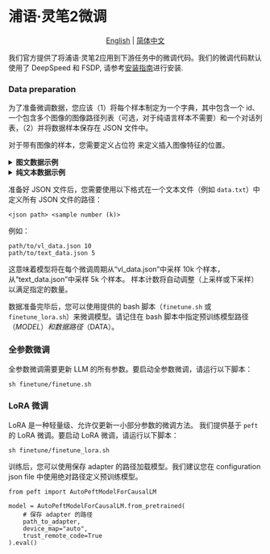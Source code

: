 # 浦语·灵笔2微调

<div align="center">

[English](README.md) | [简体中文](README_zh-CN.md)

</div>

我们官方提供了将浦语·灵笔2应用到下游任务中的微调代码。我们的微调代码默认使用了 DeepSpeed 和 FSDP, 请参考[安装指南](../docs/install_CN.md)进行安装.

### Data preparation

为了准备微调数据，您应该（1）将每个样本制定为一个字典，其中包含一个 id、一个包含多个图像的图像路径列表（可选，对于纯语言样本不需要）和一个对话列表，（2）并将数据样本保存在 JSON 文件中。

对于带有图像的样本，您需要定义占位符 <ImageHere> 来定义插入图像特征的位置。

<details>
  <summary>
    <b>图文数据示例</b>
  </summary>

```
  [
    {
      "id": "0",
      "image": ['path/to/image_0.jpg', 'path/to/image_1.jpg']
      "conversations": [
        {
          "from": "user",
          "value": "<ImageHere> <ImageHere>图中是什么"
        },
        {
          "from": "assistant",
          "value": "这张图中包含了......"
        }
      ]
    },
    {
      "id": "1",
      "image": ['path/to/image_1.jpg']
      "conversations": [
        {
          "from": "user",
          "value": "<ImageHere> what is the color of the dog"
        },
        {
          "from": "assistant",
          "value": "it is ...."
        }
      ]
    }
  ]
```

</details>

<details>
  <summary>
    <b>纯文本数据示例</b>
  </summary>

```
  [
    {
      "id": "0",
      "conversations": [
        {
          "from": "user",
          "value": "你好"
        },
        {
          "from": "assistant",
          "value": "你好，我是浦语·灵笔，一个支持图文创作的多模态大模型。"
        }
      ]
    },
    {
      "id": "1",
      "conversations": [
        {
          "from": "user",
          "value": "Tell me something about Albert Einstein."
        },
        {
          "from": "assistant",
          "value": "Albert Einstein was a German-born theoretical physicist who developed .... "
        }
      ]
    }
  ]
```

</details>

准备好 JSON 文件后，您需要使用以下格式在一个文本文件（例如 `data.txt`）中定义所有 JSON 文件的路径：

```
<json path> <sample number (k)>
```

例如：

```
path/to/vl_data.json 10
path/to/text_data.json 5
```

这意味着模型将在每个微调周期从“vl_data.json”中采样 10k 个样本，从“text_data.json”中采样 5k 个样本。 样本计数将自动调整（上采样或下采样）以满足指定的数量。

数据准备完毕后，您可以使用提供的 bash 脚本（`finetune.sh` 或 `finetune_lora.sh`）来微调模型。请记住在 bash 脚本中指定预训练模型路径（$MODEL）和数据路径（$DATA）。

### 全参数微调

全参数微调需要更新 LLM 的所有参数。要启动全参数微调，请运行以下脚本：

```
sh finetune/finetune.sh
```

### LoRA 微调

LoRA 是一种轻量级、允许仅更新一小部分参数的微调方法。 我们提供基于 `peft` 的 LoRA 微调。要启动 LoRA 微调，请运行以下脚本：

```
sh finetune/finetune_lora.sh
```

训练后，您可以使用保存 adapter 的路径加载模型。我们建议您在 configuration json file 中使用绝对路径定义预训练模型。

```
from peft import AutoPeftModelForCausalLM

model = AutoPeftModelForCausalLM.from_pretrained(
    # 保存 adapter 的路径
    path_to_adapter,
    device_map="auto",
    trust_remote_code=True
).eval()
```
